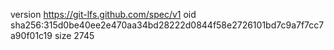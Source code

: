 version https://git-lfs.github.com/spec/v1
oid sha256:315d0be40ee2e470aa34bd28222d0844f58e2726101bd7c9a7f7cc7a90f01c19
size 2745
